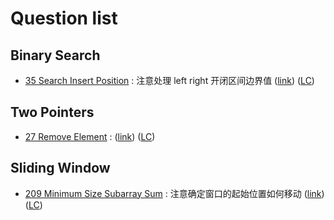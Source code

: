 # Question list

## Binary Search

- [35 Search Insert Position](./Array/35_search_insert_position.java) : 注意处理 left right 开闭区间边界值 ([link](https://mp.weixin.qq.com/s/fCf5QbPDtE6SSlZ1yh_q8Q)) ([LC](https://leetcode.com/problems/search-insert-position/))

## Two Pointers

- [27 Remove Element](./Array/27_remove_element.java) : ([link](https://mp.weixin.qq.com/s/wj0T-Xs88_FHJFwayElQlA)) ([LC](https://leetcode.com/problems/remove-element/))

## Sliding Window

- [209 Minimum Size Subarray Sum](./Array/209_minimum_size_subarray_sum.java) : 注意确定窗口的起始位置如何移动 ([link](https://mp.weixin.qq.com/s/UrZynlqi4QpyLlLhBPglyg)) ([LC](https://leetcode.com/problems/minimum-size-subarray-sum/))


